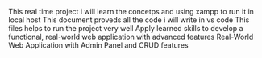 This real time project i will learn the concetps and using xampp to run it in local host 
This  document proveds all the code i will write in vs code 
This files helps to run the project very well 
Apply learned skills to develop a functional, real-world web application with advanced features
Real-World Web Application with Admin Panel and CRUD features
